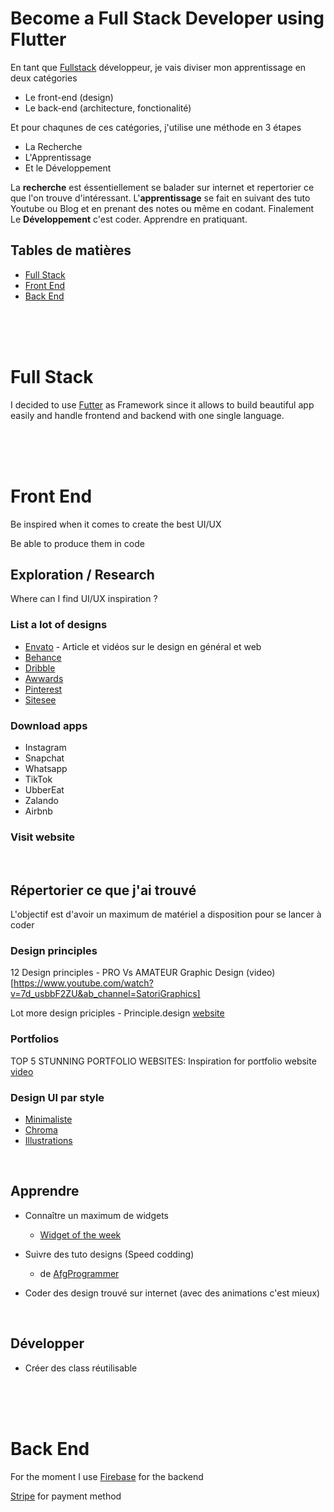 # Become a Full Stack Developer using Flutter

En tant que [Fullstack](https://skillcrush.com/blog/front-end-back-end-full-stack/) développeur, je vais diviser mon apprentissage en deux catégories
- Le front-end (design)
- Le back-end (architecture, fonctionalité)

Et pour chaqunes de ces catégories, j'utilise une méthode en 3 étapes
- La Recherche
- L'Apprentissage
- Et le Développement

La **recherche** est éssentiellement se balader sur internet et repertorier ce que l'on trouve d'intéressant.
L'**apprentissage** se fait en suivant des tuto Youtube ou Blog et en prenant des notes ou même en codant.
Finalement Le **Développement** c'est coder. Apprendre en pratiquant.


## Tables de matières

- [Full Stack](#full-stack)
- [Front End](#front-end)
- [Back End](#back-end)

<br />
<br />
<br />

# Full Stack

I decided to use [Futter](Flutter/Flutter.md) as Framework since it allows to build beautiful app easily and handle frontend and backend with one single language.


<br />
<br />
<br />

# Front End

Be inspired when it comes to create the best UI/UX 

Be able to produce them in code

## Exploration / Research

Where can I find UI/UX inspiration ?

### List a lot of designs

- [Envato](https://envato.com/blog/) - Article et vidéos sur le design en général et web
- [Behance](https://www.behance.net/)
- [Dribble](https://dribbble.com/)
- [Awwards](https://www.awwwards.com/)
- [Pinterest](https://www.pinterest.fr/)
- [Sitesee](https://sitesee.co/)

### Download apps

- Instagram
- Snapchat
- Whatsapp
- TikTok
- UbberEat
- Zalando
- Airbnb

### Visit website


<br />

## Répertorier ce que j'ai trouvé

  L'objectif est d'avoir un maximum de matériel a disposition pour se lancer à coder
  
  
### Design principles

12 Design principles - PRO Vs AMATEUR Graphic Design (video)[https://www.youtube.com/watch?v=7d_usbbF2ZU&ab_channel=SatoriGraphics]

Lot more design priciples - Principle.design [website](https://principles.design/examples/)
  
### Portfolios

TOP 5 STUNNING PORTFOLIO WEBSITES: Inspiration for portfolio website [video](https://www.youtube.com/watch?v=R7aM6s-x1c0&ab_channel=Flux)
  
  
### Design UI par style

- [Minimaliste](https://www.pinterest.fr/dorvanfavre/ui-minimaliste/)
- [Chroma](https://www.pinterest.fr/dorvanfavre/ui-chroma/)
- [Illustrations](https://www.pinterest.fr/dorvanfavre/ui-illustrations/)


<br />

## Apprendre

- Connaître un maximum de widgets
  - [Widget of the week](https://www.youtube.com/watch?v=b_sQ9bMltGU&list=PLjxrf2q8roU23XGwz3Km7sQZFTdB996iG&ab_channel=Flutter)

- Suivre des tuto designs (Speed codding)
  - de [AfgProgrammer](https://www.youtube.com/channel/UCuXm84E6yWF0dIKmwvwc9sQ)
  
- Coder des design trouvé sur internet (avec des animations c'est mieux)

<br />

## Développer

  - Créer des class réutilisable 


<br />
<br />
<br />

# Back End

For the moment I use [Firebase](Firebase/Firebase.md) for the backend

[Stripe](Stripe/Stripe.md) for payment method


